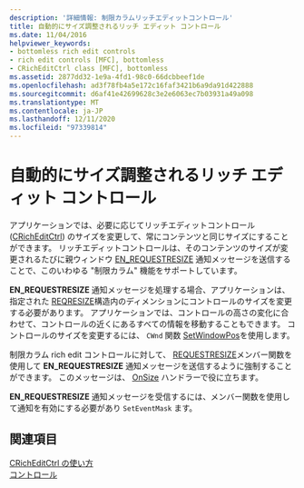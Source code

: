 ```yaml
---
description: '詳細情報: 制限カラムリッチエディットコントロール'
title: 自動的にサイズ調整されるリッチ エディット コントロール
ms.date: 11/04/2016
helpviewer_keywords:
- bottomless rich edit controls
- rich edit controls [MFC], bottomless
- CRichEditCtrl class [MFC], bottomless
ms.assetid: 2877dd32-1e9a-4fd1-98c0-66dcbbeef1de
ms.openlocfilehash: ad3f78fb4a5e172c16faf3421b6a9da91d422888
ms.sourcegitcommit: d6af41e42699628c3e2e6063ec7b03931a49a098
ms.translationtype: MT
ms.contentlocale: ja-JP
ms.lasthandoff: 12/11/2020
ms.locfileid: "97339814"
---
```

# <a name="bottomless-rich-edit-controls"></a>自動的にサイズ調整されるリッチ エディット コントロール

アプリケーションでは、必要に応じてリッチエディットコントロール ([CRichEditCtrl](reference/cricheditctrl-class.md)) のサイズを変更して、常にコンテンツと同じサイズにすることができます。 リッチエディットコントロールは、そのコンテンツのサイズが変更されるたびに親ウィンドウ [EN_REQUESTRESIZE](/windows/win32/Controls/en-requestresize) 通知メッセージを送信することで、このいわゆる "制限カラム" 機能をサポートしています。

**EN_REQUESTRESIZE** 通知メッセージを処理する場合、アプリケーションは、指定された [REQRESIZE](/windows/win32/api/richedit/ns-richedit-reqresize)構造内のディメンションにコントロールのサイズを変更する必要があります。 アプリケーションでは、コントロールの高さの変化に合わせて、コントロールの近くにあるすべての情報を移動することもできます。 コントロールのサイズを変更するには、 `CWnd` 関数 [SetWindowPos](reference/cwnd-class.md#setwindowpos)を使用します。

制限カラム rich edit コントロールに対して、 [REQUESTRESIZE](reference/cricheditctrl-class.md#requestresize)メンバー関数を使用して **EN_REQUESTRESIZE** 通知メッセージを送信するように強制することができます。 このメッセージは、 [OnSize](reference/cwnd-class.md#onsize) ハンドラーで役に立ちます。

**EN_REQUESTRESIZE** 通知メッセージを受信するには、メンバー関数を使用して通知を有効にする必要があり `SetEventMask` ます。

## <a name="see-also"></a>関連項目

[CRichEditCtrl の使い方](using-cricheditctrl.md)<br/>
[コントロール](controls-mfc.md)
